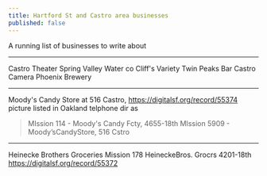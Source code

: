 ```yaml
---
title: Hartford St and Castro area businesses
published: false
---
```


A running list of businesses to write about

---
Castro Theater
Spring Valley Water co
Cliff's Variety 
Twin Peaks Bar
Castro Camera
Phoenix Brewery

---
Moody's Candy Store at 516 Castro, https://digitalsf.org/record/55374 picture 
listed in Oakland telphone dir as 
> MIssion 114 - Moody's Candy Fcty, 4655-18th 
> MIssion 5909  - Moody’sCandyStore, 516 Cstro 


---
Heinecke Brothers Groceries
Mission 178 HeineckeBros. Grocrs 4201-18th    https://digitalsf.org/record/55372